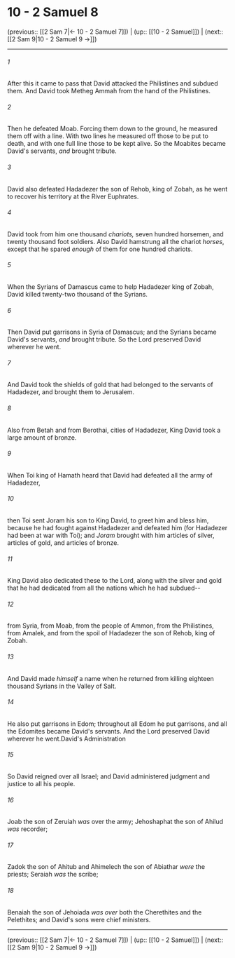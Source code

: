 # 10 - 2 Samuel 8

(previous:: [[2 Sam 7|← 10 - 2 Samuel 7]]) | (up:: [[10 - 2 Samuel]]) | (next:: [[2 Sam 9|10 - 2 Samuel 9 →]])

***


###### 1 
After this it came to pass that David attacked the Philistines and subdued them. And David took Metheg Ammah from the hand of the Philistines. 

###### 2 
Then he defeated Moab. Forcing them down to the ground, he measured them off with a line. With two lines he measured off those to be put to death, and with one full line those to be kept alive. So the Moabites became David's servants, _and_ brought tribute. 

###### 3 
David also defeated Hadadezer the son of Rehob, king of Zobah, as he went to recover his territory at the River Euphrates. 

###### 4 
David took from him one thousand _chariots,_ seven hundred horsemen, and twenty thousand foot soldiers. Also David hamstrung all the chariot _horses_, except that he spared _enough_ of them for one hundred chariots. 

###### 5 
When the Syrians of Damascus came to help Hadadezer king of Zobah, David killed twenty-two thousand of the Syrians. 

###### 6 
Then David put garrisons in Syria of Damascus; and the Syrians became David's servants, _and_ brought tribute. So the Lord preserved David wherever he went. 

###### 7 
And David took the shields of gold that had belonged to the servants of Hadadezer, and brought them to Jerusalem. 

###### 8 
Also from Betah and from Berothai, cities of Hadadezer, King David took a large amount of bronze. 

###### 9 
When Toi king of Hamath heard that David had defeated all the army of Hadadezer, 

###### 10 
then Toi sent Joram his son to King David, to greet him and bless him, because he had fought against Hadadezer and defeated him (for Hadadezer had been at war with Toi); and _Joram_ brought with him articles of silver, articles of gold, and articles of bronze. 

###### 11 
King David also dedicated these to the Lord, along with the silver and gold that he had dedicated from all the nations which he had subdued-- 

###### 12 
from Syria, from Moab, from the people of Ammon, from the Philistines, from Amalek, and from the spoil of Hadadezer the son of Rehob, king of Zobah. 

###### 13 
And David made _himself_ a name when he returned from killing eighteen thousand Syrians in the Valley of Salt. 

###### 14 
He also put garrisons in Edom; throughout all Edom he put garrisons, and all the Edomites became David's servants. And the Lord preserved David wherever he went.David's Administration 

###### 15 
So David reigned over all Israel; and David administered judgment and justice to all his people. 

###### 16 
Joab the son of Zeruiah _was_ over the army; Jehoshaphat the son of Ahilud _was_ recorder; 

###### 17 
Zadok the son of Ahitub and Ahimelech the son of Abiathar _were_ the priests; Seraiah _was_ the scribe; 

###### 18 
Benaiah the son of Jehoiada _was over_ both the Cherethites and the Pelethites; and David's sons were chief ministers.

***

(previous:: [[2 Sam 7|← 10 - 2 Samuel 7]]) | (up:: [[10 - 2 Samuel]]) | (next:: [[2 Sam 9|10 - 2 Samuel 9 →]])
